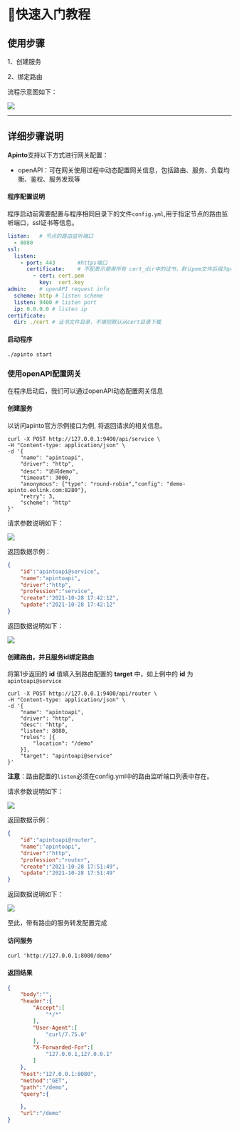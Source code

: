 # 🚀快速入门教程

## 使用步骤

1、创建服务

2、绑定路由

流程示意图如下：

![](http://data.eolinker.com/course/L5fNXYw3a7449f979534a6dc7e631cf1f67756bb3afadd9.png)

--------------

## 详细步骤说明

**Apinto**支持以下方式进行网关配置：

* openAPI：可在网关使用过程中动态配置网关信息，包括路由、服务、负载均衡、鉴权、服务发现等

#### 程序配置说明

程序启动前需要配置与程序相同目录下的文件`config.yml`,用于指定节点的路由监听端口，ssl证书等信息。

```yaml
listen:   # 节点的路由监听端口
  - 8080
ssl:
  listen:
    - port: 443       #https端口
      certificate:    # 不配表示使用所有 cert_dir中的证书，默认pem文件后缀为pem，key后缀为key
        - cert: cert.pem
          key:  cert.key
admin:    # openAPI request info
  scheme: http # listen scheme
  listen: 9400 # listen port
  ip: 0.0.0.0 # listen ip
certificate:
  dir: ./cert # 证书文件目录，不填则默认从cert目录下载
```

#### 启动程序

```shell
./apinto start
```


### 使用openAPI配置网关

在程序启动后，我们可以通过openAPI动态配置网关信息

#### 创建服务

以访问apinto官方示例接口为例, 将返回请求的相关信息。

```shell
curl -X POST http://127.0.0.1:9400/api/service \
-H "Content-type: application/json" \
-d '{
    "name": "apintoapi",
    "driver": "http",
    "desc": "访问demo",
    "timeout": 3000,
    "anonymous": {"type": "round-robin","config": "demo-apinto.eolink.com:8280"},
    "retry": 3,
    "scheme": "http"
}'
```

请求参数说明如下：

![](http://data.eolinker.com/course/aASF6GB56e2fb17cc85eb54fe99728aec52082cf00d3a6b.png)



返回数据示例：

```json
{
    "id":"apintoapi@service",
    "name":"apintoapi",
    "driver":"http",
    "profession":"service",
	"create":"2021-10-28 17:42:12",
	"update":"2021-10-28 17:42:12"
}
```

返回数据说明如下：

![](http://data.eolinker.com/course/u74G56bce2625c3563719666a0253e94d9451955ff4c1bc.png)



#### 创建路由，并且服务id绑定路由

将第1步返回的 **id** 值填入到路由配置的 **target** 中，如上例中的 **id** 为 `apintoapi@service`

```shell
curl -X POST http://127.0.0.1:9400/api/router \
-H "Content-type: application/json" \
-d '{
    "name": "apintoapi",
    "driver": "http",
    "desc": "http",
    "listen": 8080,
    "rules": [{
        "location": "/demo"
    }],
    "target": "apintoapi@service"
}'
```

**注意**：路由配置的`listen`必须在config.yml中的路由监听端口列表中存在。



请求参数说明如下：

![](http://data.eolinker.com/course/CDudfKj61f72a76faf19f2c88bf2f6b979a851f29730c88.png)

返回数据示例：
```json
{
    "id":"apintoapi@router",
    "name":"apintoapi",
    "driver":"http",
    "profession":"router",
    "create":"2021-10-28 17:51:49",
    "update":"2021-10-28 17:51:49"
}
```
返回数据说明如下：

![](http://data.eolinker.com/course/ZyPW36jb5d2f88cf4e94e5e3b116fa716b547c2e54d1209.png)


至此，带有路由的服务转发配置完成

#### 访问服务

```shell
curl 'http://127.0.0.1:8080/demo'
```

#### 返回结果

```json
{
    "body":"",
    "header":{
        "Accept":[
            "*/*"
        ],
        "User-Agent":[
            "curl/7.75.0"
        ],
        "X-Forwarded-For":[
            "127.0.0.1,127.0.0.1"
        ]
    },
    "host":"127.0.0.1:8080",
    "method":"GET",
    "path":"/demo",
    "query":{

    },
    "url":"/demo"
}
```

